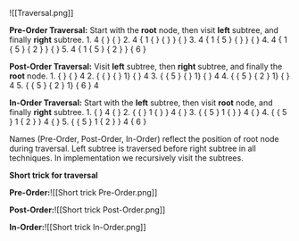 
![[Traversal.png]]

**Pre-Order Traversal:**
    Start with the **root** node, then visit **left** subtree, and finally **right** subtree.
    1. 4 { } { }
    2. 4 { 1 { } { } } { }
    3. 4 { 1 { 5 } { } } { }
    4. 4 { 1 { 5 } { 2 } } { }
    5. 4 { 1 { 5 } { 2 } } { 6 }

**Post-Order Traversal:**
    Visit **left** subtree, then **right** subtree, and finally the **root** node.
	1. { } { } 4
    2. { { } { } 1} { } 4
    3. { { 5 } { } 1} { } 4
    4. { { 5 } { 2 } 1} { } 4
    5. { { 5 } { 2 } 1} { 6 } 4

**In-Order Traversal:**
    Start with the **left** subtree, then visit **root** node, and finally **right** subtree.
    1. { } 4 { } 
    2. { { } 1 { } } 4 { }
    3. { { 5 } 1 { } } 4 { }
    4. { { 5 } 1 { 2 } } 4 { }
    5. { { 5 } 1 { 2 } } 4 { 6 }

Names (Pre-Order, Post-Order, In-Order) reflect the position of root node during traversal.
Left subtree is traversed before right subtree in all techniques.
In implementation we recursively visit the subtrees.

**Short trick for traversal**

**Pre-Order:**![[Short trick Pre-Order.png]]

**Post-Order:**![[Short trick Post-Order.png]]

**In-Order:**![[Short trick In-Order.png]]
